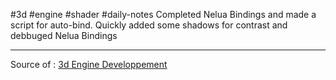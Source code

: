#3d #engine #shader #daily-notes
Completed Nelua Bindings and made a script for auto-bind.
Quickly added some shadows for contrast and debbuged Nelua Bindings

---
Source of : [3d Engine Developpement](3d%20Engine%20Developpement)